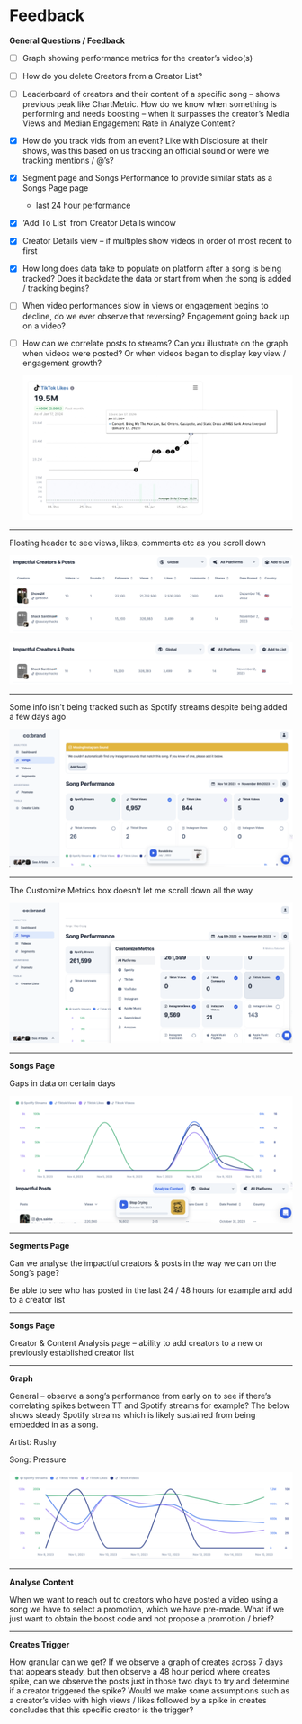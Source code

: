 # Feedback

**General Questions / Feedback**

- [ ]  Graph showing performance metrics for the creator’s video(s)
- [ ]  How do you delete Creators from a Creator List?
- [ ]  Leaderboard of creators and their content of a specific song – shows previous peak like ChartMetric. How do we know when something is performing and needs boosting – when it surpasses the creator’s Media Views and Median Engagement Rate in Analyze Content?
- [x]  How do you track vids from an event? Like with Disclosure at their shows, was this based on us tracking an official sound or were we tracking mentions / @’s?
- [x]  Segment page and Songs Performance to provide similar stats as a Songs Page page
    - last 24 hour performance
- [x]  ‘Add To List’ from Creator Details window
- [x]  Creator Details view – if multiples show videos in order of most recent to first
- [x]  How long does data take to populate on platform after a song is being tracked? Does it backdate the data or start from when the song is added / tracking begins?
- [ ]  When video performances slow in views or engagement begins to decline, do we ever observe that reversing? Engagement going back up on a video?
- [ ]  How can we correlate posts to streams? Can you illustrate on the graph when videos were posted? Or when videos began to display key view / engagement growth?
    
    ![Screenshot 2024-01-17 at 13.24 copy.jpg](Feedback%20519ae4115784495691681df51146ed2c/Screenshot_2024-01-17_at_13.24_copy.jpg)
    

---

Floating header to see views, likes, comments etc as you scroll down

![Screenshot 2023-11-06 at 15.48.31.png](Feedback%20519ae4115784495691681df51146ed2c/Screenshot_2023-11-06_at_15.48.31.png)

![Screenshot 2023-11-06 at 15.47.41.png](Feedback%20519ae4115784495691681df51146ed2c/Screenshot_2023-11-06_at_15.47.41.png)

---

Some info isn’t being tracked such as Spotify streams despite being added a few days ago

![Screenshot 2023-11-08 at 11.42.56.png](Feedback%20519ae4115784495691681df51146ed2c/Screenshot_2023-11-08_at_11.42.56.png)

---

The Customize Metrics box doesn’t let me scroll down all the way

![Screenshot 2023-11-08 at 11.57.09.png](Feedback%20519ae4115784495691681df51146ed2c/Screenshot_2023-11-08_at_11.57.09.png)

---

**Songs Page**

Gaps in data on certain days

![Screenshot 2023-11-10 at 10.35.00.png](Feedback%20519ae4115784495691681df51146ed2c/Screenshot_2023-11-10_at_10.35.00.png)

---

**Segments Page**

Can we analyse the impactful creators & posts in the way we can on the Song’s page?

Be able to see who has posted in the last 24 / 48 hours for example and add to a creator list

---

**Songs Page**

Creator & Content Analysis page – ability to add creators to a new or previously established creator list

---

**Graph**

General – observe a song’s performance from early on to see if there’s correlating spikes between TT and Spotify streams for example? The below shows steady Spotify streams which is likely sustained from being embedded in as a song.

Artist: Rushy

Song: Pressure

![Screenshot 2023-11-15 at 15.20.55.png](Feedback%20519ae4115784495691681df51146ed2c/Screenshot_2023-11-15_at_15.20.55.png)

---

**Analyse Content**

When we want to reach out to creators who have posted a video using a song we have to select a promotion, which we have pre-made. What if we just want to obtain the boost code and not propose a promotion / brief? 

---

**Creates Trigger**

How granular can we get? If we observe a graph of creates across 7 days that appears steady, but then observe a 48 hour period where creates spike, can we observe the posts just in those two days to try and determine if a creator triggered the spike? Would we make some assumptions such as a creator’s video with high views / likes followed by a spike in creates concludes that this specific creator is the trigger?